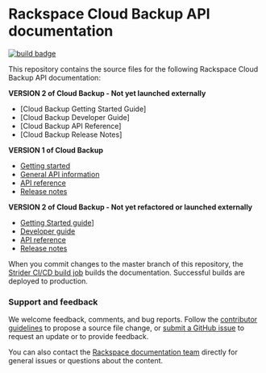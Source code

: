 # Rackspace Cloud Backup API documentation

[![build badge](https://build.developer.rackspace.com/rackerlabs/docs-cloud-backup/badge?branch=master)](https://build.developer.rackspace.com/rackerlabs/docs-cloud-backup/)


This repository contains the source files for the following Rackspace Cloud Backup API documentation:

**VERSION 2 of Cloud Backup - Not yet launched externally**

* [Cloud Backup Getting Started Guide] 
* [Cloud Backup Developer Guide] 
* [Cloud Backup API Reference] 
* [Cloud Backup Release Notes] 

**VERSION 1 of Cloud Backup**

* [Getting started](https://developer.rackspace.com/docs/cloud-backup/v1/getting-started/)
* [General API information](https://developer.rackspace.com/docs/cloud-backup/v1/general-api-info/)
* [API reference](https://developer.rackspace.com/docs/cloud-backup/v1/api-reference/)
* [Release notes](https://developer.rackspace.com/docs/cloud-backup/v1/release-notes/)

**VERSION 2 of Cloud Backup - Not yet refactored or launched externally**

* [Getting Started guide](https://developer.rackspace.com/docs/cloud-backup/v2/developer-guide/#document-getting-started)] 
* [Developer guide](https://developer.rackspace.com/docs/cloud-backup/v2/developer-guide/#document-developer-guide)
* [API reference](https://developer.rackspace.com/docs/cloud-backup/v2/developer-guide/#document-api-reference)
* [Release notes](https://developer.rackspace.com/docs/cloud-backup/v2/developer-guide/#document-release-notes)

When you commit changes to the master branch of this repository, the 
[Strider CI/CD build job](https://build.developer.rackspace.com/rackerlabs/docs-cloud-backup/) 
builds the documentation. Successful builds are deployed to production.

### Support and feedback

We welcome feedback, comments, and bug reports. Follow the 
[contributor guidelines](CONTRIBUTING.md) 
to propose a source file change, or [submit a GitHub issue](https://github.com/rackerlabs/docs-cloud-backup/issues/new) 
to request an update or to provide feedback.

You can also contact the [Rackspace documentation team](mailto:devdoc@rackspace.com) directly for general issues 
or questions about the content. 
